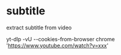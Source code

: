 # subtitle
extract subtitle from video


yt-dlp -vU --cookies-from-browser chrome 'https://www.youtube.com/watch?v=xxx'